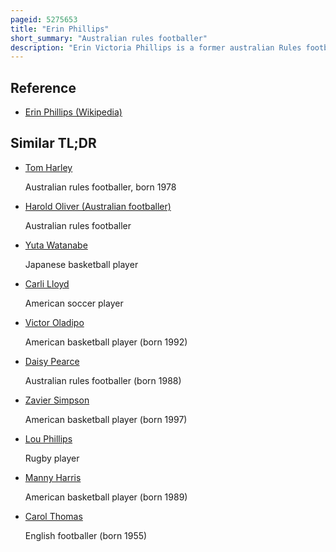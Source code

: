 ```yaml
---
pageid: 5275653
title: "Erin Phillips"
short_summary: "Australian rules footballer"
description: "Erin Victoria Phillips is a former australian Rules footballer who played for the Adelaide and Port Adelaide Football Clubs in the Afl Women's Competition, a Radio Host, and a former Professional Basketball Player. She played nine Seasons in the Women's National Basketball Association for five different Teams and is a two-time Wnba Champion. She also represented Australia on the Women's national Basketball Team, winning a Gold Medal at the 2006 Fiba World Championship for Women and serving as a co-vice Captain at the 2016 Summer Olympics. Additionally, Phillips has played five Seasons in the Aflw with the Adelaide Football Club, in which she is a three-time Premiership Player and two-time League best and fairest."
---
```


## Reference

- [Erin Phillips (Wikipedia)](https://en.wikipedia.org/?curid=5275653)

## Similar TL;DR

- [Tom Harley](/tldr/en/tom-harley)

  Australian rules footballer, born 1978

- [Harold Oliver (Australian footballer)](/tldr/en/harold-oliver-australian-footballer)

  Australian rules footballer

- [Yuta Watanabe](/tldr/en/yuta-watanabe)

  Japanese basketball player

- [Carli Lloyd](/tldr/en/carli-lloyd)

  American soccer player

- [Victor Oladipo](/tldr/en/victor-oladipo)

  American basketball player (born 1992)

- [Daisy Pearce](/tldr/en/daisy-pearce)

  Australian rules footballer (born 1988)

- [Zavier Simpson](/tldr/en/zavier-simpson)

  American basketball player (born 1997)

- [Lou Phillips](/tldr/en/lou-phillips)

  Rugby player

- [Manny Harris](/tldr/en/manny-harris)

  American basketball player (born 1989)

- [Carol Thomas](/tldr/en/carol-thomas)

  English footballer (born 1955)
